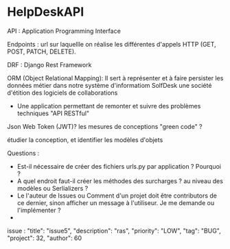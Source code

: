 # HelpDeskAPI

API : Application Programming Interface 

Endpoints : url sur laquellle on réalise les différentes d'appels HTTP
(GET, POST, PATCH, DELETE). 

DRF : Django Rest Framework

ORM (Object Relational Mapping): Il sert à représenter et à faire persister les données métier dans
notre système d'informatiom
SolfDesk une société d'étition des logiciels de collaborations

- Une application permettant de remonter et suivre des problèmes techniques "API RESTful"

Json Web Token (JWT)?
les mesures de conceptions "green code" ?

étudier la conception, et identifier les modèles d'objets


Questions :

- Est-il nécessaire de créer des fichiers urls.py par application ? Pourquoi ?
- A quel endroit faut-il créer les méthodes des surcharges ? au niveau des modèles ou Serlializers ?
- Le l'auteur de Issues ou Comment d'un projet doit être contributors de ce dernier, sinon afficher un message à l'utiliseur. 
  Je me demande ou l'implémenter ?
- 



issue :
"title": "issue5",
"description": "ras",
"priority": "LOW",
"tag": "BUG",
"project": 32,
"author": 60